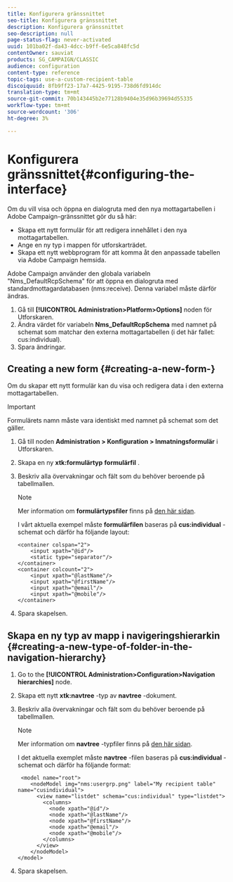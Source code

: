```yaml
---
title: Konfigurera gränssnittet
seo-title: Konfigurera gränssnittet
description: Konfigurera gränssnittet
seo-description: null
page-status-flag: never-activated
uuid: 101ba02f-da43-4dcc-b9ff-6e5ca848fc5d
contentOwner: sauviat
products: SG_CAMPAIGN/CLASSIC
audience: configuration
content-type: reference
topic-tags: use-a-custom-recipient-table
discoiquuid: 8fb9ff23-17a7-4425-9195-738d6fd914dc
translation-type: tm+mt
source-git-commit: 70b143445b2e77128b9404e35d96b39694d55335
workflow-type: tm+mt
source-wordcount: '306'
ht-degree: 3%

---
```



# Konfigurera gränssnittet{#configuring-the-interface}

Om du vill visa och öppna en dialogruta med den nya mottagartabellen i Adobe Campaign-gränssnittet gör du så här:

* Skapa ett nytt formulär för att redigera innehållet i den nya mottagartabellen.
* Ange en ny typ i mappen för utforskarträdet.
* Skapa ett nytt webbprogram för att komma åt den anpassade tabellen via Adobe Campaign hemsida.

Adobe Campaign använder den globala variabeln &quot;Nms_DefaultRcpSchema&quot; för att öppna en dialogruta med standardmottagardatabasen (nms:receive). Denna variabel måste därför ändras.

1. Gå till **[!UICONTROL Administration>Platform>Options]** noden för Utforskaren.
1. Ändra värdet för variabeln **Nms_DefaultRcpSchema** med namnet på schemat som matchar den externa mottagartabellen (i det här fallet: cus:individual).
1. Spara ändringar.

## Creating a new form {#creating-a-new-form-}

Om du skapar ett nytt formulär kan du visa och redigera data i den externa mottagartabellen.

>[!IMPORTANT]
>
>Formulärets namn måste vara identiskt med namnet på schemat som det gäller.

1. Gå till noden **Administration > Konfiguration > Inmatningsformulär** i Utforskaren.
1. Skapa en ny **xtk:formulärtyp** **formulärfil** .
1. Beskriv alla övervakningar och fält som du behöver beroende på tabellmallen.

   >[!NOTE]
   >
   >Mer information om **formulärtypsfiler** finns på [den här sidan](../../configuration/using/identifying-a-form.md).

   I vårt aktuella exempel måste **formulärfilen** baseras på **cus:individual** -schemat och därför ha följande layout:

   ```
   <container colspan="2">
       <input xpath="@id"/>
       <static type="separator"/>
   </container>
   <container colcount="2">
       <input xpath="@lastName"/>
       <input xpath="@firstName"/>
       <input xpath="@email"/>
       <input xpath="@mobile"/>
   </container> 
   ```

1. Spara skapelsen.

## Skapa en ny typ av mapp i navigeringshierarkin {#creating-a-new-type-of-folder-in-the-navigation-hierarchy}

1. Go to the **[!UICONTROL Administration>Configuration>Navigation hierarchies]** node.
1. Skapa ett nytt **xtk:navtree** -typ av **navtree** -dokument.
1. Beskriv alla övervakningar och fält som du behöver beroende på tabellmallen.

   >[!NOTE]
   >
   >Mer information om **navtree** -typfiler finns på [den här sidan](../../configuration/using/about-navigation-hierarchy.md).

   I det aktuella exemplet måste **navtree** -filen baseras på **cus:individual** -schemat och därför ha följande format:

   ```
    <model name="root">
       <nodeModel img="nms:usergrp.png" label="My recipient table" name="cusindividual">
         <view name="listdet" schema="cus:individual" type="listdet">
           <columns>
             <node xpath="@id"/>
             <node xpath="@lastName"/>
             <node xpath="@firstName"/>
             <node xpath="@email"/>
             <node xpath="@mobile"/>
           </columns>
         </view>
       </nodeModel>
   </model>
   ```

1. Spara skapelsen.

